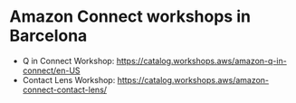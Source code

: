# Amazon Connect workshops in Barcelona
- Q in Connect Workshop: https://catalog.workshops.aws/amazon-q-in-connect/en-US
- Contact Lens Workshop: https://catalog.workshops.aws/amazon-connect-contact-lens/